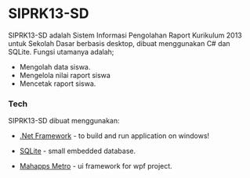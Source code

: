 # SIPRK13-SD
SIPRK13-SD adalah Sistem Informasi Pengolahan Raport Kurikulum 2013 untuk Sekolah Dasar berbasis desktop, dibuat menggunakan C# dan SQLite. Fungsi utamanya adalah;

  - Mengolah data siswa.
  - Mengelola nilai raport siswa
  - Mencetak raport siswa.



### Tech

SIPRK13-SD dibuat menggunakan:

* [.Net Framework] - to build and run application on windows!
* [SQLite] - small embedded database.
* [Mahapps Metro] - ui framework for wpf project.







   [.Net Framework]: https://dotnet.microsoft.com/download/dotnet-framework
   [SQLite]: https://www.sqlite.org
   [Mahapps Metro]: https://github.com/MahApps/MahApps.Metro
   
